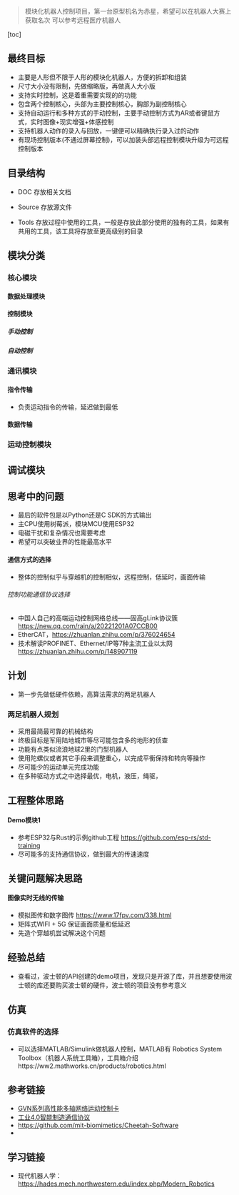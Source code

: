 > 模块化机器人控制项目，第一台原型机名为赤星，希望可以在机器人大赛上获取名次
> 可以参考远程医疗机器人

[toc]

## 最终目标
* 主要是人形但不限于人形的模块化机器人，方便的拆卸和组装
* 尺寸大小没有限制，先做缩略版，再做真人大小版
* 支持实时控制，这是着重需要实现的的功能
* 包含两个控制核心，头部为主要控制核心，胸部为副控制核心
* 支持自动运行和多种方式的手动控制，主要手动控制方式为AR或者键鼠方式，实时图像+现实增强+体感控制
* 支持机器人动作的录入与回放，一键便可以精确执行录入过的动作
* 有现场控制版本(不通过屏幕控制)，可以加装头部远程控制模块升级为可远程控制版本

## 目录结构
* DOC 存放相关文档

* Source  存放源文件

* Tools 存放过程中使用的工具，一般是存放此部分使用的独有的工具，如果有共用的工具，该工具将存放至更高级别的目录

## 模块分类

### 核心模块
#### 数据处理模块

#### 控制模块
##### 手动控制

##### 自动控制

### 通讯模块
#### 指令传输
* 负责运动指令的传输，延迟做到最低
#### 数据传输

### 运动控制模块

## 调试模块


## 思考中的问题
* 最后的软件包是以Python还是C SDK的方式输出
* 主CPU使用树莓派，模块MCU使用ESP32
* 电磁干扰和复杂情况也需要考虑
* 希望可以突破业界的性能最高水平

#### 通信方式的选择
* 整体的控制似乎与穿越机的控制相似，远程控制，低延时，画面传输

###### 控制功能通信协议选择
* 中国人自己的高端运动控制网络总线——固高gLink协议簇 https://new.qq.com/rain/a/20221201A07CCB00
* EtherCAT，https://zhuanlan.zhihu.com/p/376024654
* 技术解读PROFINET、Ethernet/IP等7种主流工业以太网 https://zhuanlan.zhihu.com/p/148907119

## 计划
* 第一步先做低硬件依赖，高算法需求的两足机器人

### 两足机器人规划
* 采用最简最可靠的机械结构
* 终极目标是军用陆地城市等尽可能包含多的地形的侦查
* 功能有点类似流浪地球2里的门型机器人
* 使用陀螺仪或者其它手段来调整重心，以完成平衡保持和转向等操作
* 尽可能少的运动单元完成功能
* 在多种驱动方式之中选择最优，电机，液压，绳驱，

## 工程整体思路

#### Demo模块1
* 参考ESP32与Rust的示例github工程 https://github.com/esp-rs/std-training
* 尽可能多的支持通信协议，做到最大的传速速度

## 关键问题解决思路

#### 图像实时无线的传输
* 模拟图传和数字图传 https://www.17fpv.com/338.html
* 矩阵式WIFI + 5G 保证画面质量和低延迟
* 先造个穿越机尝试解决这个问题

## 经验总结
* 查看过，波士顿的API创建的demo项目，发现只是开源了库，并且想要使用波士顿的库还要购买波士顿的硬件，波士顿的项目没有参考意义

## 仿真
### 仿真软件的选择
* 可以选择MATLAB/Simulink做机器人控制，MATLAB有 Robotics System Toolbox（机器人系统工具箱），工具箱介绍https://ww2.mathworks.cn/products/robotics.html

## 参考链接
* [GVN系列高性能多轴网络运动控制卡](http://www.googoltech.com.cn/pro_view-92.html#:~:text=%E9%AB%98%E9%80%9FgLink-,%E6%BF%80%E5%85%89%E5%8A%A0%E5%B7%A5%E7%AD%89%E8%A1%8C%E4%B8%9A%E3%80%82)
* [工业4.0智能制造通信协议](https://blog.csdn.net/Yilingsi_M/article/details/128136233)
* https://github.com/mit-biomimetics/Cheetah-Software
* 
## 学习链接
* 现代机器人学：https://hades.mech.northwestern.edu/index.php/Modern_Robotics